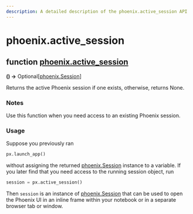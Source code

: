 ```yaml
---
description: A detailed description of the phoenix.active_session API
---
```


# phoenix.active\_session

## function [phoenix.active\_session](https://github.com/Arize-ai/phoenix/blob/main/src/phoenix/session/session.py)

**()  ->**  Optional\[[phoenix.Session](phoenix.session.md)]

Returns the active Phoenix session if one exists, otherwise, returns None.

### Notes

Use this function when you need access to an existing Phoenix session.

### Usage

Suppose you previously ran

```python
px.launch_app()
```

without assigning the returned [phoenix.Session](phoenix.session.md) instance to a variable. If you later find that you need access to the running session object, run

```python
session = px.active_session()
```

Then `session` is an instance of [phoenix.Session](phoenix.session.md) that can be used to open the Phoenix UI in an inline frame within your notebook or in a separate browser tab or window.
